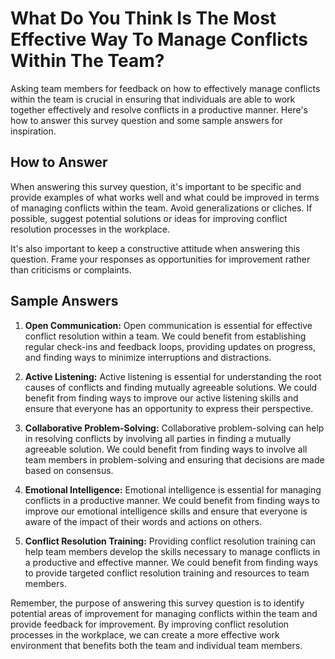 What Do You Think Is The Most Effective Way To Manage Conflicts Within The Team?
=======================================================================================================

Asking team members for feedback on how to effectively manage conflicts within the team is crucial in ensuring that individuals are able to work together effectively and resolve conflicts in a productive manner. Here's how to answer this survey question and some sample answers for inspiration.

How to Answer
-------------

When answering this survey question, it's important to be specific and provide examples of what works well and what could be improved in terms of managing conflicts within the team. Avoid generalizations or cliches. If possible, suggest potential solutions or ideas for improving conflict resolution processes in the workplace.

It's also important to keep a constructive attitude when answering this question. Frame your responses as opportunities for improvement rather than criticisms or complaints.

Sample Answers
--------------

1. **Open Communication:** Open communication is essential for effective conflict resolution within a team. We could benefit from establishing regular check-ins and feedback loops, providing updates on progress, and finding ways to minimize interruptions and distractions.

2. **Active Listening:** Active listening is essential for understanding the root causes of conflicts and finding mutually agreeable solutions. We could benefit from finding ways to improve our active listening skills and ensure that everyone has an opportunity to express their perspective.

3. **Collaborative Problem-Solving:** Collaborative problem-solving can help in resolving conflicts by involving all parties in finding a mutually agreeable solution. We could benefit from finding ways to involve all team members in problem-solving and ensuring that decisions are made based on consensus.

4. **Emotional Intelligence:** Emotional intelligence is essential for managing conflicts in a productive manner. We could benefit from finding ways to improve our emotional intelligence skills and ensure that everyone is aware of the impact of their words and actions on others.

5. **Conflict Resolution Training:** Providing conflict resolution training can help team members develop the skills necessary to manage conflicts in a productive and effective manner. We could benefit from finding ways to provide targeted conflict resolution training and resources to team members.

Remember, the purpose of answering this survey question is to identify potential areas of improvement for managing conflicts within the team and provide feedback for improvement. By improving conflict resolution processes in the workplace, we can create a more effective work environment that benefits both the team and individual team members.
